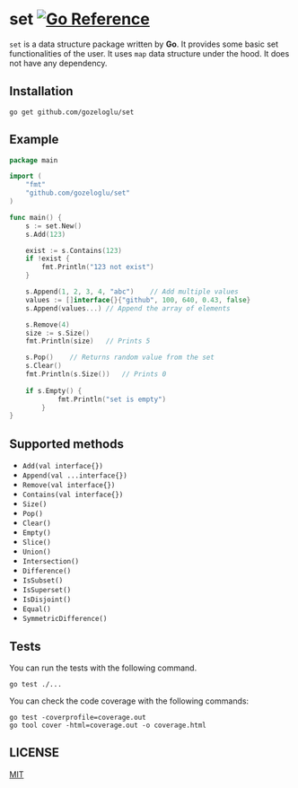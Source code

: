 # set [![Go Reference](https://pkg.go.dev/badge/github.com/gozeloglu/set.svg)](https://pkg.go.dev/github.com/gozeloglu/set)

`set` is a data structure package written by **Go**. It provides some basic set functionalities of the user. It uses 
`map` data structure under the hood. It does not have any dependency. 

## Installation

```shell
go get github.com/gozeloglu/set
```


## Example

```go
package main

import (
    "fmt"
    "github.com/gozeloglu/set"
)

func main() {
	s := set.New()
	s.Add(123)

	exist := s.Contains(123)
	if !exist {
		fmt.Println("123 not exist")
	}

	s.Append(1, 2, 3, 4, "abc")    // Add multiple values
	values := []interface{}{"github", 100, 640, 0.43, false}
	s.Append(values...) // Append the array of elements 

	s.Remove(4)
	size := s.Size()
	fmt.Println(size)   // Prints 5

	s.Pop()    // Returns random value from the set
	s.Clear()
	fmt.Println(s.Size())   // Prints 0
	
	if s.Empty() {
            fmt.Println("set is empty")
        }   
}
```

## Supported methods

* `Add(val interface{})`
* `Append(val ...interface{})`
* `Remove(val interface{})`
* `Contains(val interface{})`
* `Size()`
* `Pop()`
* `Clear()`
* `Empty()`
* `Slice()`
* `Union()`
* `Intersection()`
* `Difference()`
* `IsSubset()`
* `IsSuperset()`
* `IsDisjoint()`
* `Equal()`
* `SymmetricDifference()`

## Tests

  You can run the tests with the following command.

```shell
go test ./...
```

You can check the code coverage with the following commands:

```shell
go test -coverprofile=coverage.out
go tool cover -html=coverage.out -o coverage.html
```

## LICENSE

[MIT](https://github.com/gozeloglu/set/blob/main/LICENSE)